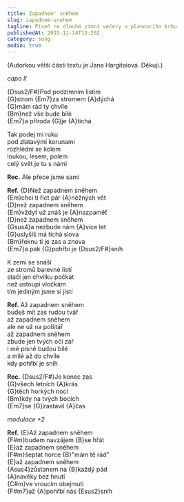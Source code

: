 ```yaml
---
title: Zapadnem' sněhem
slug: zapadnem-snehem
tagline: Píseň na dlouhé zimní večery u planoucího krbu
publishedAt: 2015-11-14T13:20Z
category: song
audio: true
---
```

(Autorkou větší části textu je Jana Hargitaiová. Děkuji.)

_capo II_

{Dsus2/F#}Pod podzimním listím \
{G}strom {Em7}za stromem {A}dýchá \
{G}mám rád ty chvíle \
{Bm}než vše bude bílé \
{Em7}a příroda {G}je {A}tichá

Tak podej mi ruku \
pod zlatavými korunami \
rozhlédni se kolem \
loukou, lesem, polem \
celý svět je tu s námi

**Rec.** Ale přece jsme sami

**Ref.** {D}Než zapadnem sněhem \
{Em}chci ti říct pár {A}něžných vět \
{D}než zapadnem sněhem \
{Em}vždyť už znáš je {A}nazpaměť \
{D}než zapadnem sněhem \
{Gsus4}a nezbude nám {A}více let \
{G}uslyšíš má tichá slova \
{Bm}řeknu ti je zas a znova \
{Em7}a pak {G}pohřbí je {Dsus2/F#}sníh

K zemi se snáší \
ze stromů barevné listí \
stačí jen chvilku počkat \
než ustoupí vločkám \
tím jediným jsme si jistí

**Ref.** Až zapadnem sněhem \
budeš mít zas rudou tvář \
až zapadnem sněhem \
ale ne už na polštář \
až zapadnem sněhem \
zbude jen tvých očí zář \
i mé písně budou bílé \
a milé až do chvíle \
kdy pohřbí je sníh

**Rec.** {Dsus2/F#}Je konec zas \
{G}všech letních {A}krás \
{G}těch horkých nocí \
{Bm}kdy na tvých bocích \
{Em7}se {G}zastavil {A}čas

_modulace +2_

**Ref.** {E}Až zapadnem sněhem \
{F#m}budem navzájem {B}se hřát \
{E}až zapadnem sněhem \
{F#m}šeptat horce {B}"mám tě rád" \
{E}až zapadnem sněhem \
{Asus4}zůstanem na {B}každý pád \
{A}navěky bez hnutí \
{C#m}ve vroucím obejmutí \
{F#m7}až {A}pohřbí nás {Esus2}sníh
